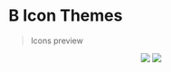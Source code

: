 # B Icon Themes
> Icons preview

<p align="center">
<img src="https://i.imgur.com/wTV8Ie5.png">
<img src="https://i.imgur.com/xpvHKWK.png">
</p>
